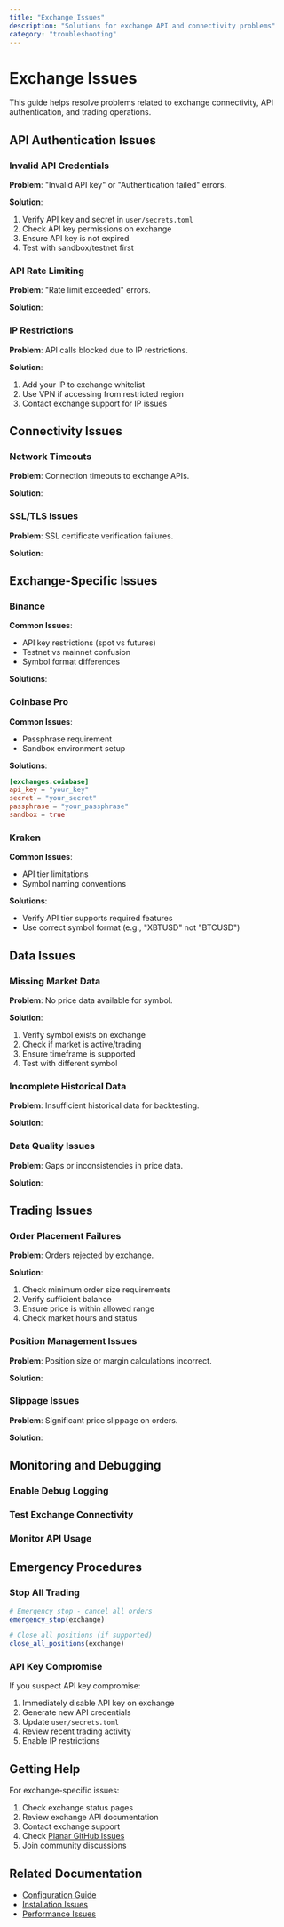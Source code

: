 ```yaml
---
title: "Exchange Issues"
description: "Solutions for exchange API and connectivity problems"
category: "troubleshooting"
---
```


# Exchange Issues

This guide helps resolve problems related to exchange connectivity, API authentication, and trading operations.

## API Authentication Issues

### Invalid API Credentials

**Problem**: "Invalid API key" or "Authentication failed" errors.

**Solution**:
1. Verify API key and secret in `user/secrets.toml`
2. Check API key permissions on exchange
3. Ensure API key is not expired
4. Test with sandbox/testnet first

### API Rate Limiting

**Problem**: "Rate limit exceeded" errors.

**Solution**:

### IP Restrictions

**Problem**: API calls blocked due to IP restrictions.

**Solution**:
1. Add your IP to exchange whitelist
2. Use VPN if accessing from restricted region
3. Contact exchange support for IP issues

## Connectivity Issues

### Network Timeouts

**Problem**: Connection timeouts to exchange APIs.

**Solution**:

### SSL/TLS Issues

**Problem**: SSL certificate verification failures.

**Solution**:



## Exchange-Specific Issues

### Binance

**Common Issues**:
- API key restrictions (spot vs futures)
- Testnet vs mainnet confusion
- Symbol format differences

**Solutions**:

### Coinbase Pro

**Common Issues**:
- Passphrase requirement
- Sandbox environment setup

**Solutions**:
```toml
[exchanges.coinbase]
api_key = "your_key"
secret = "your_secret"
passphrase = "your_passphrase"
sandbox = true
```

### Kraken

**Common Issues**:
- API tier limitations
- Symbol naming conventions

**Solutions**:
- Verify API tier supports required features
- Use correct symbol format (e.g., "XBTUSD" not "BTCUSD")

## Data Issues

### Missing Market Data

**Problem**: No price data available for symbol.

**Solution**:
1. Verify symbol exists on exchange
2. Check if market is active/trading
3. Ensure timeframe is supported
4. Test with different symbol

### Incomplete Historical Data

**Problem**: Insufficient historical data for backtesting.

**Solution**:

### Data Quality Issues

**Problem**: Gaps or inconsistencies in price data.

**Solution**:

## Trading Issues

### Order Placement Failures

**Problem**: Orders rejected by exchange.

**Solution**:
1. Check minimum order size requirements
2. Verify sufficient balance
3. Ensure price is within allowed range
4. Check market hours and status

### Position Management Issues

**Problem**: Position size or margin calculations incorrect.

**Solution**:

### Slippage Issues

**Problem**: Significant price slippage on orders.

**Solution**:

## Monitoring and Debugging

### Enable Debug Logging


### Test Exchange Connectivity


### Monitor API Usage


## Emergency Procedures

### Stop All Trading

```julia
# Emergency stop - cancel all orders
emergency_stop(exchange)

# Close all positions (if supported)
close_all_positions(exchange)
```

### API Key Compromise

If you suspect API key compromise:

1. Immediately disable API key on exchange
2. Generate new API credentials
3. Update `user/secrets.toml`
4. Review recent trading activity
5. Enable IP restrictions

## Getting Help

For exchange-specific issues:

1. Check exchange status pages
2. Review exchange API documentation
3. Contact exchange support
4. Check [Planar GitHub Issues](https://github.com/defnlnotme/Planar.jl/issues)
5. Join community discussions

## Related Documentation

- [Configuration Guide](../config.md)
- [Installation Issues](installation-issues.md)
- [Performance Issues](performance-issues.md)